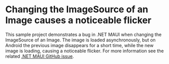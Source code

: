 # Changing the ImageSource of an Image causes a noticeable flicker

This sample project demonstrates a bug in .NET MAUI when changing the ImageSource of an Image. The image is loaded asynchronously, but on Android the previous image disappears for a short time, while the new image is loading, causing a noticeable flicker. For more information see the related [.NET MAUI GitHub issue](https://github.com/dotnet/maui/issues/15501).